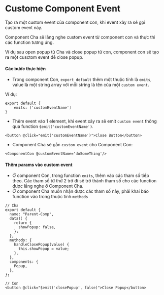 # Custome Component Event

Tạo ra một custom event của component con, khi event xảy ra sẽ gọi custom event này.

Component Cha sẽ lắng nghe custom event từ component con và thực thi các function tương ứng.

Ví dụ sau open popup từ Cha và close popup từ con, component con sẽ tạo ra một cusctom event để close popup.

#### Các bước thực hiện

- Trong component Con, `export default` thêm một thuộc tính là `emits`, value là một string array với mỗi string là tên của một `custom event`.

Ví dụ:

```
export default {
    emits: ['customEventName']
}
```

- Thêm event vào 1 element, khi event xảy ra sẽ emit `custom event` thông qua function `$emit('customEventName')`.

```
<button @click="emit('customEventName')">Close Button</button>
```

- Component Cha sẽ gắn `custom event` cho Component Con:

```
<ComponentCon @customEventName='doSomeThing'/>
```

#### Thêm params vào custom event

- Ở component Con, trong function `emits`, thêm vào các tham số tiếp theo. Các tham số từ thứ 2 trở đi sẽ trở thành tham số cho các function được lắng nghe ở Component Cha.
- Ở component Cha muốn nhận được các tham số này, phải khai báo function vào trong thuộc tính `methods`

```
// Cha
export default {
  name: "Parent-Comp",
  data() {
    return {
      showPopup: false,
    };
  },
  methods: {
    handleClosePopup(value) {
      this.showPopup = value;
    },
  },
  components: {
    Popup,
  },
};

// Con
<button @click="$emit('closePopup', false)">Close Popup</button>
```

